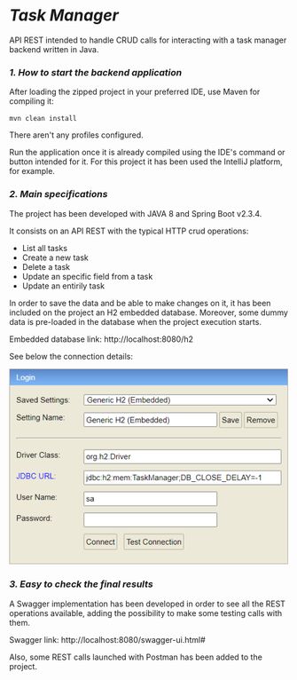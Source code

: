 # **_Task Manager_**

API REST intended to handle CRUD calls for interacting with a task manager backend written in Java.

### **_1. How to start the backend application_**
After loading the zipped project in your preferred IDE, use Maven for compiling it:
```
mvn clean install
```
There aren't any profiles configured.

Run the application once it is already compiled using the IDE's command or button intended for it. For this project it has been used the IntelliJ platform, for example.

### **_2. Main specifications_**
The project has been developed with JAVA 8 and Spring Boot v2.3.4. 

It consists on an API REST with the typical HTTP crud operations:
- List all tasks
- Create a new task
- Delete a task
- Update an specific field from a task
- Update an entirily task

In order to save the data and be able to make changes on it, it has been included on the project an H2 embedded database.
Moreover, some dummy data is pre-loaded in the database when the project execution starts. 

Embedded database link:
http://localhost:8080/h2

See below the connection details: 

![H2 connection details](h2-connection.png) 


### **_3. Easy to check the final results_**
A Swagger implementation has been developed in order to see all the REST operations available, adding the possibility to make some testing calls with them. 

Swagger link:
http://localhost:8080/swagger-ui.html#

Also, some REST calls launched with Postman has been added to the project.